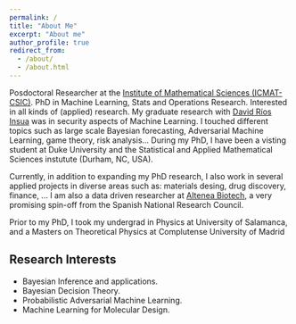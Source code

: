 ```yaml
---
permalink: /
title: "About Me"
excerpt: "About me"
author_profile: true
redirect_from:
  - /about/
  - /about.html
---
```


Posdoctoral Researcher at the [Institute of Mathematical Sciences (ICMAT-CSIC)](https://www.icmat.es/es).
PhD in Machine Learning, Stats and Operations Research. Interested in all kinds of (applied) research.
My graduate research with [David Ríos Insua](https://www.icmat.es/drios) was in
security aspects of Machine Learning. I touched different topics such as
large scale Bayesian forecasting, Adversarial Machine Learning, game theory,
risk analysis... During my PhD, I have been a visting student at Duke University and the
Statistical and Applied Mathematical Sciences instutute (Durham, NC, USA).

Currently, in addition to expanding my PhD research, I also work in several applied projects in diverse areas such as:
materials desing, drug discovery, finance, ...
I am also a data driven researcher at [AItenea Biotech](https://aitenea.com/en/), a very promising
spin-off from the Spanish National Research Council.

Prior to my PhD, I took my undergrad in Physics at University of Salamanca,
and a Masters on Theoretical Physics at Complutense University of Madrid

## Research Interests

* Bayesian Inference and applications.
* Bayesian Decision Theory.
* Probabilistic Adversarial Machine Learning.
* Machine Learning for Molecular Design.
